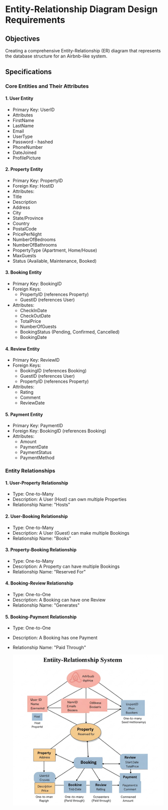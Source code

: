 # Entity-Relationship Diagram Design Requirements

## Objectives

Creating a comprehensive Entity-Relationship (ER) diagram that represents the database structure for an Airbnb-like system.

## Specifications

### Core Entities and Their Attributes

#### 1. User Entity

- Primary Key: UserID
- Attributes
- FirstName
- LastName
- Email
- UserType
- Password - hashed
- PhoneNumber
- DateJoined
- ProfilePicture

#### 2. Property Entity

- Primary Key: PropertyID
- Foreign Key: HostID
- Attributes:
- Title
- Description
- Address
- City
- State/Province
- Country
- PostalCode
- PricePerNight
- NumberOfBedrooms
- NumberOfBathrooms
- PropertyType (Apartment, Home/House)
- MaxGuests
- Status (Available, Maintenance, Booked)

#### 3. Booking Entity

- Primary Key: BookingID
- Foreign Keys:
  - PropertyID (references Property)
  - GuestID (references User)
- Attributes:
  - CheckInDate
  - CheckOutDate
  - TotalPrice
  - NumberOfGuests
  - BookingStatus (Pending, Confirmed, Cancelled)
  - BookingDate
  
#### 4. Review Entity

- Primary Key: ReviewID
- Foreign Keys:
  - BookingID (references Booking)
  - GuestID (references User)
  - PropertyID (references Property)
- Attributes:
  - Rating
  - Comment
  - ReviewDate
  
#### 5. Payment Entity

- Primary Key: PaymentID
- Foreign Key: BookingID (references Booking)
- Attributes:
  - Amount
  - PaymentDate
  - PaymentStatus
  - PaymentMethod

### Entity Relationships

#### 1. User-Property Relationship

- Type: One-to-Many
- Description: A User (Host) can own multiple Properties
- Relationship Name: "Hosts"

#### 2. User-Booking Relationship

- Type: One-to-Many
- Description: A User (Guest) can make multiple Bookings
- Relationship Name: "Books"

#### 3. Property-Booking Relationship

- Type: One-to-Many
- Description: A Property can have multiple Bookings
- Relationship Name: "Reserved For"

#### 4. Booking-Review Relationship

- Type: One-to-One
- Description: A Booking can have one Review
- Relationship Name: "Generates"

#### 5. Booking-Payment Relationship

- Type: One-to-One
- Description: A Booking has one Payment
- Relationship Name: "Paid Through"

   ![ER Diagram for Airbnb Clone ](./relationship.jpeg)
